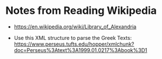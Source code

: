 # Notes from Reading Wikipedia

- https://en.wikipedia.org/wiki/Library_of_Alexandria

- Use this XML structure to parse the Greek Texts: https://www.perseus.tufts.edu/hopper/xmlchunk?doc=Perseus%3Atext%3A1999.01.0217%3Abook%3D1
